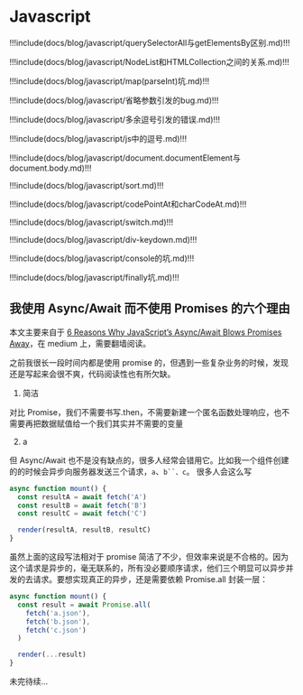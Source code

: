 # Javascript

<!-- prettier-ignore-start -->
!!!include(docs/blog/javascript/querySelectorAll与getElementsBy区别.md)!!!

!!!include(docs/blog/javascript/NodeList和HTMLCollection之间的关系.md)!!!

!!!include(docs/blog/javascript/map(parseInt)坑.md)!!!

!!!include(docs/blog/javascript/省略参数引发的bug.md)!!!

!!!include(docs/blog/javascript/多余逗号引发的错误.md)!!!

!!!include(docs/blog/javascript/js中的逗号.md)!!!

!!!include(docs/blog/javascript/document.documentElement与document.body.md)!!!

!!!include(docs/blog/javascript/sort.md)!!!

!!!include(docs/blog/javascript/codePointAt和charCodeAt.md)!!!

!!!include(docs/blog/javascript/switch.md)!!!

!!!include(docs/blog/javascript/div-keydown.md)!!!

!!!include(docs/blog/javascript/console的坑.md)!!!

!!!include(docs/blog/javascript/finally坑.md)!!!

<!-- prettier-ignore-end -->

## 我使用 Async/Await 而不使用 Promises 的六个理由

本文主要来自于 [6 Reasons Why JavaScript’s Async/Await Blows Promises Away](https://hackernoon.com/6-reasons-why-javascripts-async-await-blows-promises-away-tutorial-c7ec10518dd9)，在 medium 上，需要翻墙阅读。

之前我很长一段时间内都是使用 promise 的，但遇到一些复杂业务的时候，发现还是写起来会很不爽，代码阅读性也有所欠缺。

1. 简洁

对比 Promise，我们不需要书写.then，不需要新建一个匿名函数处理响应，也不需要再把数据赋值给一个我们其实并不需要的变量

2. a

但 Async/Await 也不是没有缺点的，很多人经常会错用它。比如我一个组件创建的的时候会异步向服务器发送三个请求，`a`、` b``、c `。
很多人会这么写

```js
async function mount() {
  const resultA = await fetch('A')
  const resultB = await fetch('B')
  const resultC = await fetch('C')

  render(resultA, resultB, resultC)
}
```

虽然上面的这段写法相对于 promise 简洁了不少，但效率来说是不合格的。因为这个请求是异步的，毫无联系的，所有没必要顺序请求，他们三个明显可以异步并发的去请求。要想实现真正的异步，还是需要依赖 Promise.all 封装一层：

```js
async function mount() {
  const result = await Promise.all(
    fetch('a.json'),
    fetch('b.json'),
    fetch('c.json')
  )

  render(...result)
}
```

未完待续...
